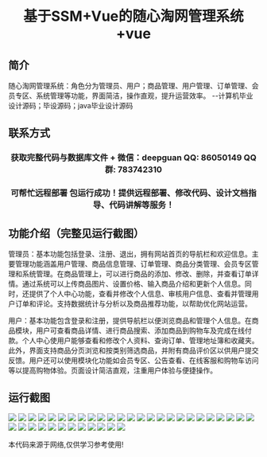 <p><h1 align="center">基于SSM+Vue的随心淘网管理系统+vue</h1></p>

## 简介
随心淘网管理系统：角色分为管理员、用户；商品管理、用户管理、订单管理、会员专区、系统管理等功能，界面简洁，操作直观，提升运营效率。    --计算机毕业设计源码；毕设源码；java毕业设计源码


## 联系方式
<p><h3 align="center">获取完整代码与数据库文件 + 微信：deepguan QQ: 86050149 QQ群: 783742310</h3></p>
<p><h3 align="center">可帮忙远程部署 包运行成功！提供远程部署、修改代码、设计文档指导、代码讲解等服务！</h3></p>

## 功能介绍（完整见运行截图）
管理员：基本功能包括登录、注册、退出，拥有网站首页的导航栏和欢迎信息。主要管理功能涵盖用户管理、商品信息管理、订单管理、商品分类管理、会员专区管理和系统管理。在商品管理上，可以进行商品的添加、修改、删除，并查看订单详情。通过系统可以上传商品图片、设置价格、输入商品介绍和更新个人信息。同时，还提供了个人中心功能，查看并修改个人信息、审核用户信息、查看并管理用户订单和评论。支持数据统计与分析以及商品推荐功能，以帮助优化网站运营。

用户：基本功能包含登录和注册，提供导航栏以便浏览商品和管理个人信息。在商品模块，用户可查看商品详情、进行商品搜索、添加商品到购物车及完成在线付款。个人中心使用户能够查看和修改个人资料、查询订单、管理地址簿和收藏夹。此外，界面支持商品分页浏览和按类别筛选商品，并附有商品评价区以供用户提交反馈。用户还可以使用模块化功能如会员专区、公告查看、在线客服和购物车访问等以提高购物体验。页面设计简洁直观，注重用户体验与便捷操作。


## 运行截图
![](https://bs-1329754181.cos.ap-shanghai.myqcloud.com/ssm/SuiXinTaoNetManagementSystem/img/001.jpg)
![](https://bs-1329754181.cos.ap-shanghai.myqcloud.com/ssm/SuiXinTaoNetManagementSystem/img/002.jpg)
![](https://bs-1329754181.cos.ap-shanghai.myqcloud.com/ssm/SuiXinTaoNetManagementSystem/img/003.jpg)
![](https://bs-1329754181.cos.ap-shanghai.myqcloud.com/ssm/SuiXinTaoNetManagementSystem/img/004.jpg)
![](https://bs-1329754181.cos.ap-shanghai.myqcloud.com/ssm/SuiXinTaoNetManagementSystem/img/005.jpg)
![](https://bs-1329754181.cos.ap-shanghai.myqcloud.com/ssm/SuiXinTaoNetManagementSystem/img/006.jpg)
![](https://bs-1329754181.cos.ap-shanghai.myqcloud.com/ssm/SuiXinTaoNetManagementSystem/img/007.jpg)
![](https://bs-1329754181.cos.ap-shanghai.myqcloud.com/ssm/SuiXinTaoNetManagementSystem/img/008.jpg)
![](https://bs-1329754181.cos.ap-shanghai.myqcloud.com/ssm/SuiXinTaoNetManagementSystem/img/009.jpg)
![](https://bs-1329754181.cos.ap-shanghai.myqcloud.com/ssm/SuiXinTaoNetManagementSystem/img/010.jpg)
![](https://bs-1329754181.cos.ap-shanghai.myqcloud.com/ssm/SuiXinTaoNetManagementSystem/img/011.jpg)
![](https://bs-1329754181.cos.ap-shanghai.myqcloud.com/ssm/SuiXinTaoNetManagementSystem/img/012.jpg)
![](https://bs-1329754181.cos.ap-shanghai.myqcloud.com/ssm/SuiXinTaoNetManagementSystem/img/013.jpg)
![](https://bs-1329754181.cos.ap-shanghai.myqcloud.com/ssm/SuiXinTaoNetManagementSystem/img/014.jpg)
![](https://bs-1329754181.cos.ap-shanghai.myqcloud.com/ssm/SuiXinTaoNetManagementSystem/img/015.jpg)
![](https://bs-1329754181.cos.ap-shanghai.myqcloud.com/ssm/SuiXinTaoNetManagementSystem/img/016.jpg)
![](https://bs-1329754181.cos.ap-shanghai.myqcloud.com/ssm/SuiXinTaoNetManagementSystem/img/017.jpg)
![](https://bs-1329754181.cos.ap-shanghai.myqcloud.com/ssm/SuiXinTaoNetManagementSystem/img/018.jpg)
![](https://bs-1329754181.cos.ap-shanghai.myqcloud.com/ssm/SuiXinTaoNetManagementSystem/img/019.jpg)
![](https://bs-1329754181.cos.ap-shanghai.myqcloud.com/ssm/SuiXinTaoNetManagementSystem/img/020.jpg)
![](https://bs-1329754181.cos.ap-shanghai.myqcloud.com/ssm/SuiXinTaoNetManagementSystem/img/021.jpg)
![](https://bs-1329754181.cos.ap-shanghai.myqcloud.com/ssm/SuiXinTaoNetManagementSystem/img/022.jpg)
![](https://bs-1329754181.cos.ap-shanghai.myqcloud.com/ssm/SuiXinTaoNetManagementSystem/img/023.jpg)
![](https://bs-1329754181.cos.ap-shanghai.myqcloud.com/ssm/SuiXinTaoNetManagementSystem/img/024.jpg)
![](https://bs-1329754181.cos.ap-shanghai.myqcloud.com/ssm/SuiXinTaoNetManagementSystem/img/025.jpg)
![](https://bs-1329754181.cos.ap-shanghai.myqcloud.com/ssm/SuiXinTaoNetManagementSystem/img/026.jpg)
![](https://bs-1329754181.cos.ap-shanghai.myqcloud.com/ssm/SuiXinTaoNetManagementSystem/img/027.jpg)
![](https://bs-1329754181.cos.ap-shanghai.myqcloud.com/ssm/SuiXinTaoNetManagementSystem/img/028.jpg)
![](https://bs-1329754181.cos.ap-shanghai.myqcloud.com/ssm/SuiXinTaoNetManagementSystem/img/029.jpg)
![](https://bs-1329754181.cos.ap-shanghai.myqcloud.com/ssm/SuiXinTaoNetManagementSystem/img/030.jpg)
![](https://bs-1329754181.cos.ap-shanghai.myqcloud.com/ssm/SuiXinTaoNetManagementSystem/img/031.jpg)
![](https://bs-1329754181.cos.ap-shanghai.myqcloud.com/ssm/SuiXinTaoNetManagementSystem/img/032.jpg)
![](https://bs-1329754181.cos.ap-shanghai.myqcloud.com/ssm/SuiXinTaoNetManagementSystem/img/033.jpg)
![](https://bs-1329754181.cos.ap-shanghai.myqcloud.com/ssm/SuiXinTaoNetManagementSystem/img/034.jpg)
![](https://bs-1329754181.cos.ap-shanghai.myqcloud.com/ssm/SuiXinTaoNetManagementSystem/img/035.jpg)
![](https://bs-1329754181.cos.ap-shanghai.myqcloud.com/ssm/SuiXinTaoNetManagementSystem/img/036.jpg)
![](https://bs-1329754181.cos.ap-shanghai.myqcloud.com/ssm/SuiXinTaoNetManagementSystem/img/037.jpg)

<p>本代码来源于网络,仅供学习参考使用!</p>
